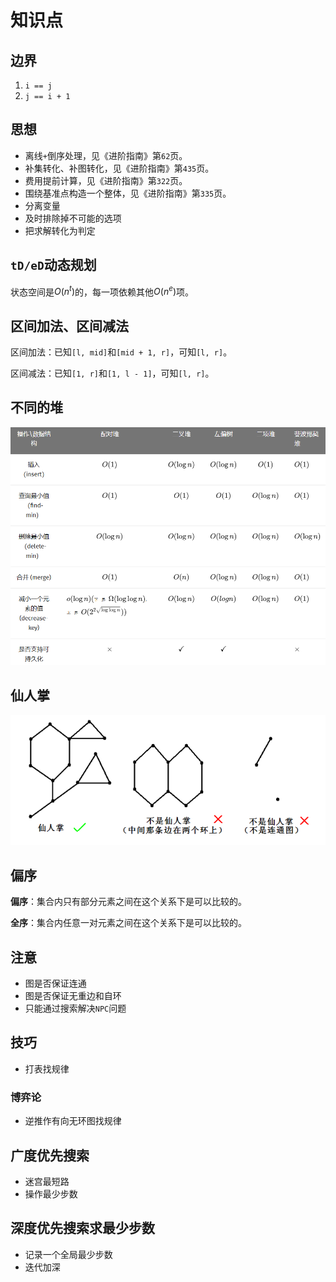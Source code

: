# 知识点

## 边界

1. `i == j`
2. `j == i + 1`

## 思想

- 离线`+`倒序处理，见《进阶指南》第`62`页。
- 补集转化、补图转化，见《进阶指南》第`435`页。
- 费用提前计算，见《进阶指南》第`322`页。
- 围绕基准点构造一个整体，见《进阶指南》第`335`页。
- 分离变量
- 及时排除掉不可能的选项
- 把求解转化为判定

## `tD/eD`动态规划

状态空间是$O(n^t)$的，每一项依赖其他$O(n^e)$项。

## 区间加法、区间减法

区间加法：已知`[l, mid]`和`[mid + 1, r]`，可知`[l, r]`。

区间减法：已知`[1, r]`和`[1, l - 1]`，可知`[l, r]`。

## 不同的堆

![](/img/0056.png)

## 仙人掌

![](/img/0057.png)

## 偏序

**偏序**：集合内只有部分元素之间在这个关系下是可以比较的。

**全序**：集合内任意一对元素之间在这个关系下是可以比较的。

## 注意

- 图是否保证连通
- 图是否保证无重边和自环
- 只能通过搜索解决`NPC`问题

## 技巧

- 打表找规律

### 博弈论

- 逆推作有向无环图找规律

## 广度优先搜索

- 迷宫最短路
- 操作最少步数

## 深度优先搜索求最少步数

- 记录一个全局最少步数
- 迭代加深